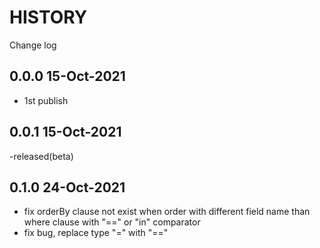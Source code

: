 # HISTORY

Change log

## 0.0.0 15-Oct-2021

- 1st publish

## 0.0.1 15-Oct-2021

-released(beta)

## 0.1.0 24-Oct-2021

- fix orderBy clause not exist when order with different field name than where clause with "==" or "in" comparator
- fix bug, replace type "=" with "=="

